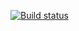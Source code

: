 [![Build status](https://ci.appveyor.com/api/projects/status/bdek77qo4vqxx0aw?svg=true)](https://ci.appveyor.com/project/Zerodoom675/postman-echo)
